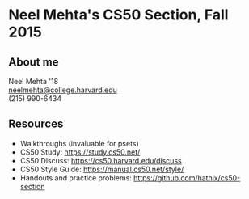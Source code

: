 # Neel Mehta's CS50 Section, Fall 2015

## About me

Neel Mehta '18  
neelmehta@college.harvard.edu  
(215) 990-6434  

## Resources
* Walkthroughs (invaluable for psets)
* CS50 Study: <https://study.cs50.net/>
* CS50 Discuss: <https://cs50.harvard.edu/discuss>
* CS50 Style Guide: <https://manual.cs50.net/style/>
* Handouts and practice problems: <https://github.com/hathix/cs50-section>
